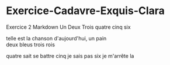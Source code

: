 # Exercice-Cadavre-Exquis-Clara
Exercice 2 Markdown
Un
Deux
Trois
quatre
cinq
six

telle est la chanson d'aujourd'hui,
un pain   
deux bleus
trois rois

quatre sait se battre
cinq je sais pas 
six je m'arrête la
